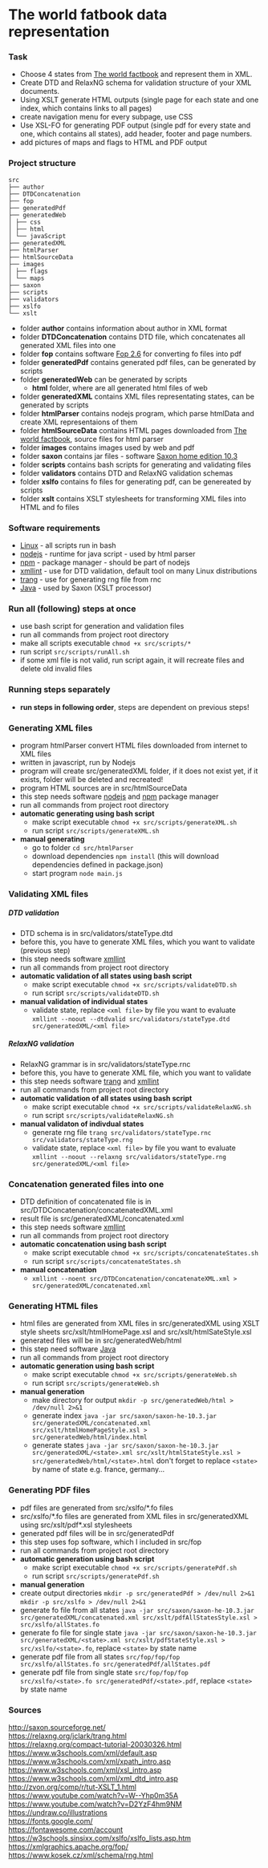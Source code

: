 # The world fatbook data representation

### Task

- Choose 4 states from [The world factbook](https://www.cia.gov/the-world-factbook/) and represent them in XML.
- Create DTD and RelaxNG schema for validation structure of your XML documents.
- Using XSLT generate HTML outputs (single page for each state and one index, which contains links to all pages)
- create navigation menu for every subpage, use CSS
- Use XSL-FO for generating PDF output (single pdf for every state and one, which contains all states), add header, footer and page numbers.
- add pictures of maps and flags to HTML and PDF output

### Project structure

```
src
├── author
├── DTDConcatenation
├── fop
├── generatedPdf
├── generatedWeb
│ ├── css
│ ├── html
│ └── javaScript
├── generatedXML
├── htmlParser
├── htmlSourceData
├── images
│ ├── flags
│ └── maps
├── saxon
├── scripts
├── validators
├── xslfo
└── xslt
```

- folder **author** contains information about author in XML format
- folder **DTDConcatenation** contains DTD file, which concatenates all generated XML files into one
- folder **fop** contains software [Fop 2.6](https://xmlgraphics.apache.org/fop/) for converting fo files into pdf
- folder **generatedPdf** contains generated pdf files, can be generated by scripts
- folder **generatedWeb** can be generated by scripts
  - **html** folder, where are all generated html files of web
- folder **generatedXML** contains XML files representating states, can be generated by scripts
- folder **htmlParser** contains nodejs program, which parse htmlData and create XML representaions of them
- folder **htmlSourceData** contains HTML pages downloaded from [The world factbook](https://www.cia.gov/the-world-factbook/), source files for html parser
- folder **images** contains images used by web and pdf
- folder **saxon** contains jar files - software [Saxon home edition 10.3](https://www.saxonica.com/documentation/documentation.xml)
- folder **scripts** contains bash scripts for generating and validating files
- folder **validators** contains DTD and RelaxNG validation schemas
- folder **xslfo** contains fo files for generating pdf, can be genereated by scripts
- folder **xslt** contains XSLT stylesheets for transforming XML files into HTML and fo files

### Software requirements

- [Linux](https://ubuntu.com/) - all scripts run in bash
- [nodejs](https://nodejs.org/en/) - runtime for java script - used by html parser
- [npm](https://www.npmjs.com/) - package manager - should be part of nodejs
- [xmllint](http://xmlsoft.org/xmllint.html) - use for DTD validation, default tool on many Linux distributions
- [trang](https://relaxng.org/jclark/trang.html) - use for generating rng file from rnc
- [Java](https://www.java.com/en/) - used by Saxon (XSLT processor)

### Run all (following) steps at once

- use bash script for generation and validation files
- run all commands from project root directory
- make all scripts executable `chmod +x src/scripts/*`
- run script `src/scripts/runAll.sh`
- if some xml file is not valid, run script again, it will recreate files and delete old invalid files

### Running steps separately

- **run steps in following order**, steps are dependent on previous steps!

### Generating XML files

- program htmlParser convert HTML files downloaded from internet to XML files
- written in javascript, run by Nodejs
- program will create src/generatedXML folder, if it does not exist yet, if it exists, folder will be deleted and recreated!
- program HTML sources are in src/htmlSourceData
- this step needs software [nodejs](https://nodejs.org/en/) and [npm](https://www.npmjs.com/) package manager
- run all commands from project root directory
- **automatic generating using bash script**
  - make script executable `chmod +x src/scripts/generateXML.sh`
  - run script `src/scripts/generateXML.sh`
- **manual generating**
  - go to folder `cd src/htmlParser`
  - download dependencies `npm install` (this will download dependencies defined in package.json)
  - start program `node main.js`

### Validating XML files

##### DTD validation

- DTD schema is in src/validators/stateType.dtd
- before this, you have to generate XML files, which you want to validate (previous step)
- this step needs software [xmllint](http://xmlsoft.org/xmllint.html)
- run all commands from project root directory
- **automatic validation of all states using bash script**
  - make script executable `chmod +x src/scripts/validateDTD.sh`
  - run script `src/scripts/validateDTD.sh`
- **manual validation of individual states**
  - validate state, replace `<xml file>` by file you want to evaluate `xmllint --noout --dtdvalid src/validators/stateType.dtd src/generatedXML/<xml file>`

##### RelaxNG validation

- RelaxNG grammar is in src/validators/stateType.rnc
- before this, you have to generate XML file, which you want to validate
- this step needs software [trang](https://relaxng.org/jclark/trang.html) and [xmllint](http://xmlsoft.org/xmllint.html)
- run all commands from project root directory
- **automatic validation of all states using bash script**
  - make script executable `chmod +x src/scripts/validateRelaxNG.sh`
  - run script `src/scripts/validateRelaxNG.sh`
- **manual validaton of indivdual states**
  - generate rng file `trang src/validators/stateType.rnc src/validators/stateType.rng`
  - validate state, replace `<xml file>` by file you want to evaluate `xmllint --noout --relaxng src/validators/stateType.rng src/generatedXML/<xml file>`

### Concatenation generated files into one

- DTD definition of concatenated file is in src/DTDConcatenation/concatenatedXML.xml
- result file is src/generatedXML/concatenated.xml
- this step needs software [xmllint](http://xmlsoft.org/xmllint.html)
- run all commands from project root directory
- **automatic concatenation using bash script**
  - make script executable `chmod +x src/scripts/concatenateStates.sh`
  - run script `src/scripts/concatenateStates.sh`
- **manual concatenation**
  - `xmllint --noent src/DTDConcatenation/concatenateXML.xml > src/generatedXML/concatenated.xml`

### Generating HTML files

- html files are generated from XML files in src/generatedXML using XSLT style sheets src/xslt/htmlHomePage.xsl and src/xslt/htmlSateStyle.xsl
- generated files will be in src/generatedWeb/html
- this step need software [Java](https://www.java.com/en/)
- run all commands from project root directory
- **automatic generation using bash script**
  - make script executable `chmod +x src/scripts/generateWeb.sh`
  - run script `src/scripts/generateWeb.sh`
- **manual generation**
  - make directory for output `mkdir -p src/generatedWeb/html > /dev/null 2>&1`
  - generate index `java -jar src/saxon/saxon-he-10.3.jar src/generatedXML/concatenated.xml src/xslt/htmlHomePageStyle.xsl > src/generatedWeb/html/index.html`
  - generate states `java -jar src/saxon/saxon-he-10.3.jar src/generatedXML/<state>.xml src/xslt/htmlStateStyle.xsl > src/generatedWeb/html/<state>.html` don't forget to replace `<state>` by name of state e.g. france, germany...

### Generating PDF files

- pdf files are generated from src/xslfo/\*.fo files
- src/xslfo/\*.fo files are generated from XML files in src/generatedXML using src/xslt/pdf\*.xsl stylesheets
- generated pdf files will be in src/generatedPdf
- this step uses fop software, which I included in src/fop
- run all commands from project root directory
- **automatic generation using bash script**
  - make script executable `chmod +x src/scripts/generatePdf.sh`
  - run script `src/scripts/generatePdf.sh`
- **manual generation**
- create output directories `mkdir -p src/generatedPdf > /dev/null 2>&1` `mkdir -p src/xslfo > /dev/null 2>&1`
- generate fo file from all states `java -jar src/saxon/saxon-he-10.3.jar src/generatedXML/concatenated.xml src/xslt/pdfAllStatesStyle.xsl > src/xslfo/allStates.fo`
- generate fo file for single state `java -jar src/saxon/saxon-he-10.3.jar src/generatedXML/<state>.xml src/xslt/pdfStateStyle.xsl > src/xslfo/<state>.fo`, replace `<state>` by state name
- generate pdf file from all states `src/fop/fop/fop src/xslfo/allStates.fo src/generatedPdf/allStates.pdf`
- generate pdf file from single state `src/fop/fop/fop src/xslfo/<state>.fo src/generatedPdf/<state>.pdf`, replace `<state>` by state name

### Sources

http://saxon.sourceforge.net/ <br/>
https://relaxng.org/jclark/trang.html <br/>
https://relaxng.org/compact-tutorial-20030326.html <br/>
https://www.w3schools.com/xml/default.asp <br/>
https://www.w3schools.com/xml/xpath_intro.asp <br/>
https://www.w3schools.com/xml/xsl_intro.asp <br/>
https://www.w3schools.com/xml/xml_dtd_intro.asp <br/>
http://zvon.org/comp/r/tut-XSLT_1.html <br/>
https://www.youtube.com/watch?v=W--Yhp0m35A <br/>
https://www.youtube.com/watch?v=D2YzF4hm9NM <br/>
https://undraw.co/illustrations <br/>
https://fonts.google.com/ <br/>
https://fontawesome.com/account <br/>
https://w3schools.sinsixx.com/xslfo/xslfo_lists.asp.htm <br/>
https://xmlgraphics.apache.org/fop/<br/>
https://www.kosek.cz/xml/schema/rng.html
